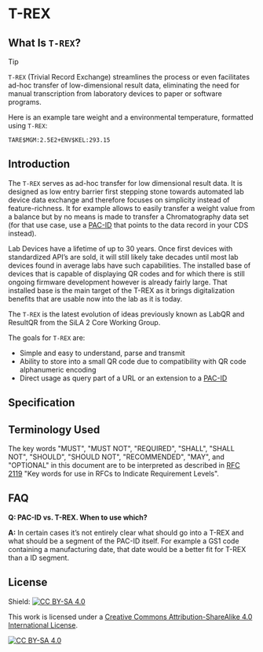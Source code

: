 # T-REX

## What Is `T-REX`?

> [!TIP]
> `T-REX` (Trivial Record Exchange) streamlines the process or even facilitates ad-hoc transfer of low-dimensional result data, eliminating the need for manual transcription from laboratory devices to paper or software programs.
> 
> Here is an example tare weight and a environmental temperature, formatted using `T-REX`:
> ```
> TARE$MGM:2.5E2+ENV$KEL:293.15
> ```

## Introduction

The `T-REX` serves as ad-hoc transfer for low dimensional result data. It is designed as low entry barrier first stepping stone towards automated lab device data exchange and therefore focuses on simplicity instead of feature-richness. It for example allows to easily transfer a weight value from a balance but by no means is made to transfer a Chromatography data set (for that use case, use a [PAC-ID](https://github.com/ApiniLabs/PAC-ID) that points to the data record in your CDS instead).

Lab Devices have a lifetime of up to 30 years. Once first devices with standardized API’s are sold, it will still likely take decades until most lab devices found in average labs have such capabilities. The installed base of devices that is capable of displaying QR codes and for which there is still ongoing firmware development however is already fairly large. That installed base is the main target of the T-REX as it brings digitalization benefits that are usable now into the lab as it is today.

The `T-REX` is the latest evolution of ideas previously known as LabQR and ResultQR from the SiLA 2 Core Working Group.

The goals for `T-REX` are:

- Simple and easy to understand, parse and transmit
- Ability to store into a small QR code due to compatibility with QR code alphanumeric encoding
- Direct usage as query part of a URL or an extension to a [PAC-ID](https://github.com/ApiniLabs/PAC-ID)

## Specification


## Terminology Used

The key words "MUST", "MUST NOT", "REQUIRED", "SHALL", "SHALL NOT", "SHOULD", "SHOULD NOT", "RECOMMENDED", "MAY", and "OPTIONAL" in this document are to be interpreted as described in [RFC 2119](https://www.ietf.org/rfc/rfc2119.txt) "Key words for use in RFCs to Indicate Requirement Levels".

## FAQ

**Q: PAC-ID vs. T-REX. When to use which?**

**A:** In certain cases it’s not entirely clear what should go into a T-REX and what should be a segment of the PAC-ID itself. For example a GS1 code containing a manufacturing date, that date would be a better fit for T-REX than a ID segment.

## License

Shield: [![CC BY-SA 4.0][cc-by-sa-shield]][cc-by-sa]

This work is licensed under a
[Creative Commons Attribution-ShareAlike 4.0 International License][cc-by-sa].

[![CC BY-SA 4.0][cc-by-sa-image]][cc-by-sa]

[cc-by-sa]: http://creativecommons.org/licenses/by-sa/4.0/
[cc-by-sa-image]: https://licensebuttons.net/l/by-sa/4.0/88x31.png
[cc-by-sa-shield]: https://img.shields.io/badge/License-CC%20BY--SA%204.0-lightgrey.svg
